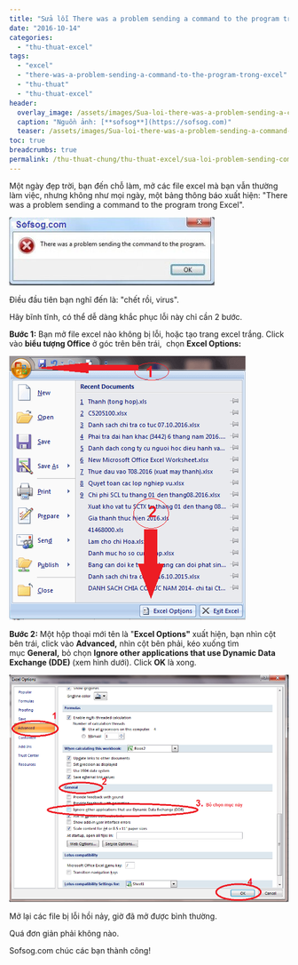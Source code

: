 ```yaml
---
title: "Sửa lỗi There was a problem sending a command to the program trong Excel"
date: "2016-10-14"
categories: 
  - "thu-thuat-excel"
tags: 
  - "excel"
  - "there-was-a-problem-sending-a-command-to-the-program-trong-excel"
  - "thu-thuat"
  - "thu-thuat-excel"
header:
  overlay_image: /assets/images/Sua-loi-there-was-a-problem-sending-a-command-to-the-program-2.png
  caption: "Nguồn ảnh: [**sofsog**](https://sofsog.com)" 
  teaser: /assets/images/Sua-loi-there-was-a-problem-sending-a-command-to-the-program-2.png
toc: true
breadcrumbs: true
permalink: /thu-thuat-chung/thu-thuat-excel/sua-loi-problem-sending-command-program-trong-excel
---
```


Một ngày đẹp trời, bạn đến chỗ làm, mở các file excel mà bạn vẫn thường làm việc, nhưng không như mọi ngày, một bảng thông báo xuất hiện: "There was a problem sending a command to the program trong Excel".

![Sửa lỗi There was a problem sending a command to the program trong Excel](/assets/images/sua-loi-there-was-a-problem-sending-the-command-to-the-program.jpg)

Điều đầu tiên bạn nghĩ đến là: "chết rồi, virus".

Hãy bĩnh tĩnh, có thể dễ dàng khắc phục lỗi này chỉ cần 2 bước.

**Bước 1:** Bạn mở file excel nào không bị lỗi, hoặc tạo trang excel trắng. Click vào **biểu tượng Office** ở góc trên bên trái,  chọn **Excel Options:**

![Sửa lỗi There was a problem sending a command to the program trong Excel](/assets/images/Sua-loi-there-was-a-problem-sending-a-command-to-the-program-1.png)

**Bước 2:** Một hộp thoại mới tên là "**Excel Options"** xuất hiện, bạn nhìn cột bên trái, click vào **Advanced,** nhìn cột bên phải, kéo xuống tìm mục **General,** bỏ chọn **Ignore other applications that use Dynamic Data Exchange (DDE)** (xem hình dưới). Click **OK** là xong.

![Sửa lỗi There was a problem sending a command to the program trong Excel](/assets/images/Sua-loi-there-was-a-problem-sending-a-command-to-the-program-2.png)

Mở lại các file bị lỗi hồi nảy, giờ đã mở được bình thường.

Quá đơn giản phải không nào.

Sofsog.com chúc các bạn thành công!
